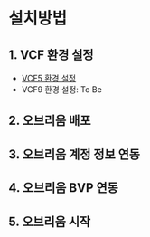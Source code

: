 # 설치방법

## 1. VCF 환경 설정

- [VCF5 환경 설정](vcf5.md)
- VCF9 환경 설정: To Be

## 2. 오브리움 배포

## 3. 오브리움 계정 정보 연동

## 4. 오브리움 BVP 연동

## 5. 오브리움 시작
